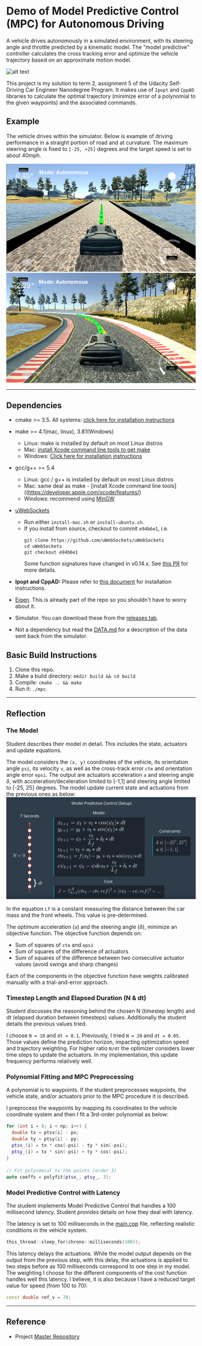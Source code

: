 [image1]: ./img/straight.PNG "im1"
[image2]: ./img/curve.PNG "im2"
[gif]: ./img/mpc-vid2.gif "gif1"
[image3]: ./doc/3_ModelPredictiveControlFramework.PNG "im3"

# Demo of Model Predictive Control (MPC) for Autonomous Driving

A vehicle drives autonomously in a simulated environment, with its steering angle and throttle predicted by a kinematic model. The "model predictive" controller calculates the cross tracking error and optimize the vehicle trajectory based on an approximate motion model. 

![alt text][gif]


This project is my solution to term 2, assignment 5 of the Udacity Self-Driving Car Engineer Nanodegree Program. It makes use of `Ipopt` and `CppAD` libraries to calculate the optimal trajectory (minimize error of a polynomial to the given waypoints) and the associated commands.


## Example
The vehicle drives within the simulator. Below is example of driving performance in a straight portion of road and at curvature. The maximum steering angle is fixed to `[-25, +25]`  degrees and the target speed is set to about 40mph.

![alt text][image1]
![alt text][image2]


---

## Dependencies

* cmake >= 3.5. All systems: [click here for installation instructions](https://cmake.org/install/)
* make >= 4.1(mac, linux), 3.81(Windows)
  * Linux: make is installed by default on most Linux distros
  * Mac: [install Xcode command line tools to get make](https://developer.apple.com/xcode/features/)
  * Windows: [Click here for installation instructions](http://gnuwin32.sourceforge.net/packages/make.htm)
* gcc/g++ >= 5.4
  * Linux: gcc / g++ is installed by default on most Linux distros
  * Mac: same deal as make - [install Xcode command line tools]((https://developer.apple.com/xcode/features/)
  * Windows: recommend using [MinGW](http://www.mingw.org/)
* [uWebSockets](https://github.com/uWebSockets/uWebSockets)
  * Run either `install-mac.sh` or `install-ubuntu.sh`.
  * If you install from source, checkout to commit `e94b6e1`, i.e.
    ```
    git clone https://github.com/uWebSockets/uWebSockets
    cd uWebSockets
    git checkout e94b6e1
    ```
    Some function signatures have changed in v0.14.x. See [this PR](https://github.com/udacity/CarND-MPC-Project/pull/3) for more details.

* **Ipopt and CppAD:** Please refer to [this document](https://github.com/udacity/CarND-MPC-Project/blob/master/install_Ipopt_CppAD.md) for installation instructions.
* [Eigen](http://eigen.tuxfamily.org/index.php?title=Main_Page). This is already part of the repo so you shouldn't have to worry about it.
* Simulator. You can download these from the [releases tab](https://github.com/udacity/self-driving-car-sim/releases).
* Not a dependency but read the [DATA.md](./DATA.md) for a description of the data sent back from the simulator.


## Basic Build Instructions
1. Clone this repo.
2. Make a build directory: `mkdir build && cd build`
3. Compile: `cmake .. && make`
4. Run it: `./mpc`.



---

## Reflection
### The Model
Student describes their model in detail. This includes the state, actuators and update equations.


The model considers the `(x, y)`  coordinates of the vehicle, its orientation angle `psi`, its velocity `v`, as well as the cross-track error `cte` and orientation angle error `epsi`. The output are actuators acceleration `a` and steering angle $\delta$, with acceleration/deceleration limited to [-1,1] and steering angle limited to [-25, 25] degrees. The model update current state and actuations from the previous ones as below:
![equations][image3]


In the equation `Lf` is a constant measuring the distance between the car mass and the front wheels. This value is pre-determined.

The optimum acceleration (`a`) and the steering angle ($\delta$), minimize an objective function. The objective function depends on:
* Sum of squares of `cte` and `epsi`
* Sum of squares of the difference of actuators 
* Sum of squares of the difference between two consecutive actuator values (avoid swings and sharp changes)

Each of the components in the objective function have weights calibrated manually with a trial-and-error approach.



### Timestep Length and Elapsed Duration (N & dt)
Student discusses the reasoning behind the chosen N (timestep length) and dt (elapsed duration between timesteps) values.
Additionally the student details the previous values tried.

I choose `N = 10` and `dt = 0.1`. Previously, I tried `N = 20` and `dt = 0.05`. Those values define the prediction horizon, impacting optimization speed and trajectory weighting. For higher ratio `N/dt` the optimizer considers lower time steps to update the actuators. In my implementation, this update frequency performs relatively well.


### Polynomial Fitting and MPC Preprocessing

A polynomial is to waypoints.
If the student preprocesses waypoints, the vehicle state, and/or actuators prior to the MPC procedure it is described.

I preprocess the waypoints by mapping its coordinates to the vehicle coordinate system and then I fit a 3rd-order polynomial as below:
```cpp
for (int i = 0; i < np; i++) {
  double tx = ptsx[i] - px;
  double ty = ptsy[i] - py;
  ptsx_(i) = tx * cos(-psi) - ty * sin(-psi);
  ptsy_(i) = tx * sin(-psi) + ty * cos(-psi);
}

// Fit polynomial to the points (order 3)
auto coeffs = polyfit(ptsx_, ptsy_, 3);
```


### Model Predictive Control with Latency
The student implements Model Predictive Control that handles a 100 millisecond latency. Student provides details on how they deal with latency.

The latency is set to 100 milliseconds in the [main.cpp](./src/main.cpp#L190) file, reflecting realistic conditions in the vehicle system.
```cpp
this_thread::sleep_for(chrono::milliseconds(100));
```

This latency delays the actuations. While the model output depends on the output from the previous step, with this delay, the actuations is applied to two steps before as 100 milliseconds correspond to one step in my model. The weighting I choose for the different components of the cost function handles well this latency. I believe, it is also because I have a reduced target value for speed (from 100 to 70): 
```cpp
const double ref_v = 70;
```

---
## Reference
* Project [Master Repository](https://github.com/udacity/CarND-MPC-Project)
